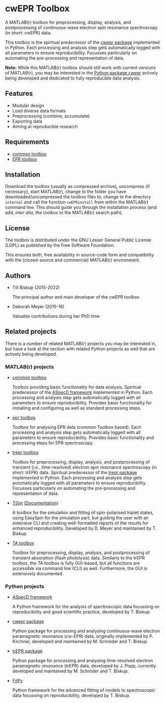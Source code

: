 # cwEPR Toolbox

A MATLAB(r) toolbox for preprocessing, display, analysis, and postprocessing of continuous-wave electron spin resonance spectroscopy (in short: cwEPR) data.

This toolbox is the spiritual predecessor of the [cwepr package](https://docs.cwepr.de/) implemented in Python. Each processing and analysis step gets automatically logged with all parameters to ensure reproducibility. Focusses particularly on automating the pre-processing and representation of data.

**Note:** While this MATLAB(r) toolbox should still work with current versions of MATLAB(r), you may be interested in the [Python package cwepr](https://docs.cwepr.de/) actively being developed and dedicated to fully reproducible data analysis.


## Features

* Modular design
* Load diverse data formats
* Preprocessing (combine, accumulate)
* Exporting data
* Aiming at reproducible research


## Requirements

* [common toolbox](https://github.com/tillbiskup/matlab-common)
* [EPR toolbox](https://github.com/tillbiskup/matlab-epr)


## Installation

Download the toolbox (usually as compressed archive), uncompress (if necessary), start MATLAB(r), change to the folder you have downloaded/uncompressed the toolbox files to, change to the directory `internal` and call the function `cwEPRinstall` from within the MATLAB(r) command line. This should guide you through the installation process (and add, *inter alia*, the toolbox to the MATLAB(r) search path).


## License

The toolbox is distributed under the GNU Lesser General Public License (LGPL) as published by the Free Software Foundation.

This ensures both, free availability in source-code form and compatibility with the (closed-source and commercial) MATLAB(r) environment.


## Authors

* Till Biskup (2015-2022)

    The principal author and main developer of the cwEPR toolbox

* Deborah Meyer (2015-16)

    Valuable contributions during her PhD time


## Related projects

There is a number of related MATLAB(r) projects you may be interested in, but have a look at the section with related Python projects as well that are actively being developed.


### MATLAB(r) projects

* [common toolbox](https://github.com/tillbiskup/matlab-common)

     Toolbox providing basic functionality for data analysis. Spiritual predecessor of the [ASpecD framework](https://docs.aspecd.de/) implemented in Python. Each processing and analysis step gets automatically logged with all parameters to ensure reproducibility. Provides basic functionality for installing and configuring as well as standard processing steps.

* [epr toolbox](https://github.com/tillbiskup/matlab-epr)

    Toolbox for analysing EPR data (common Toolbox based). Each processing and analysis step gets automatically logged with all parameters to ensure reproducibility. Provides basic functionality and processing steps for EPR spectroscopy.

* [trepr toolbox](https://github.com/tillbiskup/matlab-trepr)

    Toolbox for preprocessing, display, analysis, and postprocessing of transient (*i.e.*, time-resolved) electron spin resonance spectroscopy (in short: trEPR) data. Spiritual predecessor of the [trepr package](https://docs.trepr.de/) implemented in Python. Each processing and analysis step gets automatically logged with all parameters to ensure reproducibility. Focusses particularly on automating the pre-processing and representation of data.

* [TSim](https://github.com/tillbiskup/matlab-trepr-tsim) [(Documentation)](https://tsim.docs.till-biskup.de/)

    A toolbox for the simulation and fitting of spin-polarised triplet states, using EasySpin for the simulation part, but guiding the user with an extensive CLI and creating well-formatted reports of the results for enhanced reproducibility. Developed by D. Meyer and maintained by T. Biskup.

* [TA toolbox](https://github.com/tillbiskup/matlab-ta)

    Toolbox for preprocessing, display, analysis, and postprocessing of transient absorption (flash photolysis) data. Similarly to the trEPR toolbox, the TA toolbox is fully GUI-based, but all functions are accessible via command line (CLI) as well. Furthermore, the GUI is extensively documented.


### Python projects

* [ASpecD framework](https://docs.aspecd.de/)

    A Python framework for the analysis of spectroscopic data focussing on reproducibility and good scientific practice, developed by T. Biskup.

* [cwepr package](https://docs.cwepr.de/)

    Python package for processing and analysing continuous-wave electron paramagnetic resonance (cw-EPR) data, originally implemented by P. Kirchner, developed and maintained by M. Schröder and T. Biskup.

* [trEPR package](https://docs.trepr.de/)

    Python package for processing and analysing time-resolved electron paramagnetic resonance (trEPR) data, developed by J. Popp, currently developed and maintained by M. Schröder and T. Biskup.

* [FitPy](https://docs.fitpy.de/)

    Python framework for the advanced fitting of models to spectroscopic data focussing on reproducibility, developed by T. Biskup.
